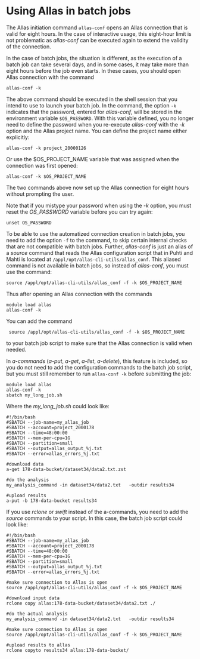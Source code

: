 # Using Allas in batch jobs

The Allas initiation command `allas-conf` opens an Allas connection that is valid for eight hours.
In the case of interactive usage, this eight-hour limit is not problematic as _allas-conf_ can be 
executed again to extend the validity of the connection.

In the case of batch jobs, the situation is different, as the execution of a batch job can take several days, and in some cases, 
it may take more than eight hours before the job even starts. In these cases, you should open Allas connection 
with the command
```text
allas-conf -k 
```
The above command should be executed in the shell session that you intend to use to launch your batch job.
In the command, the option `-k` indicates that the password, entered for _allas-conf_, will be 
stored in the environment variable `$OS_PASSWORD`. With this variable defined, you no longer need to 
define the password when you re-execute _allas-conf_ with the _-k_ option and the Allas project name. 
You can define the project name either explicitly:
```text  
allas-conf -k project_20000126
```
Or use the $OS_PROJECT_NAME variable that was assigned when the connection was first opened:
```text
allas-conf -k $OS_PROJECT_NAME
```
The two commands above now set up the Allas connection for eight hours without prompting the user.

Note that if you mistype your password when using the _-k_ option, you must reset the *OS_PASSWORD* variable before 
you can try again:
```text
unset OS_PASSWORD
```
To be able to use the automatized connection creation in batch jobs, you need to add the option `-f` to the 
command, to skip certain internal checks that are not compatible with batch jobs. 
Further, _allas-conf_ is just an alias of a _source_ command that reads the Allas configuration script that in 
Puhti and Mahti is located at `/appl/opt/allas-cli-utils/allas_conf`. This aliased command is not available in batch jobs, 
so instead of _allas-conf_, you must use the command:
```text
source /appl/opt/allas-cli-utils/allas_conf -f -k $OS_PROJECT_NAME
```
Thus after opening an Allas connection with the commands
```text
module load allas
allas-conf -k
```
You can add the command
```text
 source /appl/opt/allas-cli-utils/allas_conf -f -k $OS_PROJECT_NAME
```
to your batch job script to make sure that the Allas connection is valid when needed. 

In *a-commands* (_a-put_, _a-get_, _a-list_, _a-delete_), this feature is included, so you do not need to add the 
configuration commands to the batch job script, but you must still remember to run `allas-conf -k` before 
submitting the job:
```text
module load allas
allas-conf -k
sbatch my_long_job.sh
```
Where the _my_long_job.sh_ could look like:

```text
#!/bin/bash
#SBATCH --job-name=my_allas_job
#SBATCH --account=project_2000178
#SBATCH --time=48:00:00
#SBATCH --mem-per-cpu=1G
#SBATCH --partition=small
#SBATCH --output=allas_output_%j.txt
#SBATCH --error=allas_errors_%j.txt

#download data
a-get 178-data-bucket/dataset34/data2.txt.zst

#do the analysis
my_analysis_command -in dataset34/data2.txt   -outdir results34

#upload results
a-put -b 178-data-bucket results34
```

If you use _rclone_ or _swift_ instead of the a-commands, you need to add the _source_ commands to your script. In this case, 
the batch job script could look like:
```text
#!/bin/bash
#SBATCH --job-name=my_allas_job
#SBATCH --account=project_2000178
#SBATCH --time=48:00:00
#SBATCH --mem-per-cpu=1G
#SBATCH --partition=small
#SBATCH --output=allas_output_%j.txt
#SBATCH --error=allas_errors_%j.txt

#make sure connection to Allas is open
source /appl/opt/allas-cli-utils/allas_conf -f -k $OS_PROJECT_NAME

#download input data
rclone copy allas:178-data-bucket/dataset34/data2.txt ./

#do the actual analysis
my_analysis_command -in dataset34/data2.txt   -outdir results34

#make sure connection to Allas is open
source /appl/opt/allas-cli-utils/allas_conf -f -k $OS_PROJECT_NAME

#upload results to allas
rclone copyto results34 allas:178-data-bucket/
```
